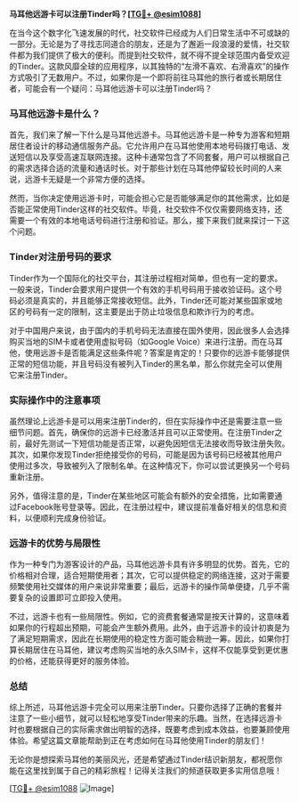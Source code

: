 **马耳他远游卡可以注册Tinder吗？[[TG💪+ @esim1088](https://t.me/s/esim1088)]**

在当今这个数字化飞速发展的时代，社交软件已经成为人们日常生活中不可或缺的一部分。无论是为了寻找志同道合的朋友，还是为了邂逅一段浪漫的爱情，社交软件都为我们提供了极大的便利。而提到社交软件，就不得不提全球范围内备受欢迎的Tinder。这款风靡全球的应用程序，以其独特的“左滑不喜欢、右滑喜欢”的操作方式吸引了无数用户。不过，如果你是一个即将前往马耳他的旅行者或长期居住者，可能会有一个疑问：马耳他远游卡可以注册Tinder吗？

### 马耳他远游卡是什么？

首先，我们来了解一下什么是马耳他远游卡。马耳他远游卡是一种专为游客和短期居住者设计的移动通信服务产品。它允许用户在马耳他使用本地号码拨打电话、发送短信以及享受高速互联网连接。这种卡通常包含了不同套餐，用户可以根据自己的需求选择合适的流量和通话时长。对于那些计划在马耳他停留较长时间的人来说，远游卡无疑是一个非常方便的选择。

然而，当你决定使用远游卡时，可能会担心它是否能够满足你的其他需求，比如是否能正常使用Tinder这样的社交软件。毕竟，社交软件不仅仅需要网络支持，还需要一个有效的本地电话号码进行注册和验证。那么，接下来我们就来探讨一下这个问题。

### Tinder对注册号码的要求

Tinder作为一个国际化的社交平台，其注册过程相对简单，但也有一定的要求。一般来说，Tinder会要求用户提供一个有效的手机号码用于接收验证码。这个号码必须是真实的，并且能够正常接收短信。此外，Tinder还可能对某些国家或地区的号码有一定的限制，这主要是出于防止垃圾信息和欺诈行为的考虑。

对于中国用户来说，由于国内的手机号码无法直接在国外使用，因此很多人会选择购买当地的SIM卡或者使用虚拟号码（如Google Voice）来进行注册。而在马耳他，使用远游卡是否能满足这些条件呢？答案是肯定的！只要你的远游卡能够提供正常的短信功能，并且号码没有被列入Tinder的黑名单，那么你就完全可以使用它来注册Tinder。

### 实际操作中的注意事项

虽然理论上远游卡是可以用来注册Tinder的，但在实际操作中还是需要注意一些细节问题。首先，确保你的远游卡已经激活并且可以正常使用。在注册Tinder之前，最好先测试一下短信功能是否正常，以避免因短信无法接收而导致注册失败。其次，如果你发现Tinder拒绝接受你的号码，可能是因为该号码已经被其他用户使用过多次，导致被列入了限制名单。在这种情况下，你可以尝试更换另一个号码重新注册。

另外，值得注意的是，Tinder在某些地区可能会有额外的安全措施，比如需要通过Facebook账号登录等。因此，在注册过程中，建议提前准备好相关的信息和资料，以便顺利完成身份验证。

### 远游卡的优势与局限性

作为一种专门为游客设计的产品，马耳他远游卡具有许多明显的优势。首先，它的价格相对合理，适合短期使用者；其次，它可以提供稳定的网络连接，这对于需要频繁使用社交媒体的用户来说非常重要；最后，远游卡的操作简单便捷，几乎不需要复杂的设置即可立即投入使用。

不过，远游卡也有一些局限性。例如，它的资费套餐通常是按天计算的，这意味着如果你的行程超出预期，可能会产生额外费用。此外，由于远游卡的设计初衷是为了满足短期需求，因此在长期使用的稳定性方面可能会稍逊一筹。因此，如果你打算长期居住在马耳他，建议考虑购买当地的永久SIM卡，这样不仅能享受到更优惠的价格，还能获得更好的服务体验。

### 总结

综上所述，马耳他远游卡完全可以用来注册Tinder。只要你选择了正确的套餐并注意了一些小细节，就可以轻松地享受Tinder带来的乐趣。当然，在选择远游卡时也要根据自己的实际需求做出明智的选择，既要考虑到成本效益，也要兼顾使用体验。希望这篇文章能帮助到正在考虑如何在马耳他使用Tinder的朋友们！

无论你是想探索马耳他的美丽风光，还是希望通过Tinder结识新朋友，都祝愿你能在这里找到属于自己的精彩旅程！记得关注我们的频道获取更多实用信息哦！

[[TG💪+ @esim1088](https://t.me/s/esim1088) ![Image](https://i.postimg.cc/4NQfJmqS/Snipaste-2025-05-13-00-14-12.png)]